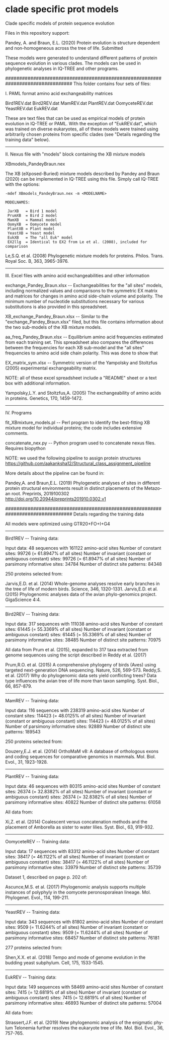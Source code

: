 # clade specific prot models
Clade specific models of protein sequence evolution

Files in this repository support:

Pandey, A. and Braun, E.L. (2020) Protein evolution is structure dependent and non-homogeneous 
across the tree of life. Submitted

These models were generated to understand different patterns of protein sequence evolution
in various clades. The models can be used in phylogenetic analyses in IQ-TREE and other
programs.

################################################################################
This folder contains four sets of files:

I. PAML format amino acid exchangeability matrices

Bird1REV.dat
Bird2REV.dat
MamREV.dat
PlantREV.dat
OomyceteREV.dat
YeastREV.dat
EukREV.dat

These are text files that can be used as empirical models of protein evolution in IQ-TREE or
PAML. With the exception of "EukREV.dat", which was trained on diverse eukaryotes, all of
these models were trained using arbitrarily chosen proteins from specific clades (see "Details 
regarding the training data" below).

--------------------------------------------------------------------------------
II. Nexus file with "models" block containing the XB mixture models

XBmodels_PandeyBraun.nex

The XB (eXposed-Buried) mixture models described by Pandey and Braun (2020) can be implemented
in IQ-TREE using this file. Simply call IQ-TREE with the options:

	-mdef XBmodels_PandeyBraun.nex -m <MODELNAME>
	
	MODELNAMES:

     JarXB   = Bird 1 model
     PrumXB  = Bird 2 model
     MamXB   = Mammal model
     OomyXB  = Oomycete model
     PlantXB = Plant model
     YeastXB = Yeast model
     EukXB   = The "all Euk" model
     EX2llg  = Identical to EX2 from Le et al. (2008), included for comparison
     
Le,S.Q. et al. (2008) Phylogenetic mixture models for proteins. Philos. Trans. Royal Soc. B, 363, 3965-3976.

--------------------------------------------------------------------------------
III. Excel files with amino acid exchangeabilities and other information

exchange_Pandey_Braun.xlsx -- 
	Exchangeabilities for the "all sites" models, including normalized values and comparisons to
	the symmetric EX matrix and matrices for changes in amino acid side-chain volume and polarity.
	The minimum number of nucleotide substitutions necessary for various substitutions is also
	provided in this spreadsheet.

XB_exchange_Pandey_Braun.xlsx --
	Similar to the "exchange_Pandey_Braun.xlsx" filed, but this file contains information about
	the two sub-models of the XB mixture models.

aa_freq_Pandey_Braun.xlsx --
	Equilibrium amino acid frequencies estimated from each training set. This spreadsheet also
	compares the differences between the frequencies for each XB sub-model and the "all sites" 
	frequencies to amino acid side chain polarity. This was done to show that 

EX_matrix_sym.xlsx --
	Symmetric version of the Yampolsky and Stoltzfus (2005) experimental exchangeability matrix.

NOTE: all of these excel spreadsheet include a "README" sheet or a text box with additional information.

Yampolsky,L.Y. and Stoltzfus,A. (2005) The exchangeability of amino acids in proteins. Genetics, 170, 1459-1472.

--------------------------------------------------------------------------------
IV. Programs

fit_XBmixture_models.pl --
	Perl program to identify the best-fitting XB mixture model for individual proteins; the code
	includes extensive comments.

concatenate_nex.py --
	Python program used to concatenate nexus files. Requires biopython
	
NOTE: we used the following pipeline to assign protein structures
	https://github.com/aakanksha12/Structural_class_assignment_pipeline
	
More details about the pipeline can be found in:

Pandey,A. and Braun,E.L. (2019) Phylogenetic analyses of sites in different protein structural environments result in distinct placements of the Metazo-an root. Preprints, 2019100302 http://doi.org/10.20944/preprints201910.0302.v1

################################################################################
Details regarding the training data

All models were optimized using GTR20+FO+I+G4

****
Bird1REV -- Training data:

Input data: 48 sequences with 161122 amino-acid sites
Number of constant sites: 99726 (= 61.8947% of all sites)
Number of invariant (constant or ambiguous constant) sites: 99726 (= 61.8947% of all sites)
Number of parsimony informative sites: 34784
Number of distinct site patterns: 84348

250 proteins selected from:

Jarvis,E.D. et al. (2014) Whole-genome analyses resolve early branches in the tree of life of modern birds. Science, 346, 1320-1331.
Jarvis,E.D. et al. (2015) Phylogenomic analyses data of the avian phylo-genomics project. GigaScience 4:4.

****
Bird2REV -- Training data:

Input data: 317 sequences with 111038 amino-acid sites
Number of constant sites: 61445 (= 55.3369% of all sites)
Number of invariant (constant or ambiguous constant) sites: 61445 (= 55.3369% of all sites)
Number of parsimony informative sites: 38485
Number of distinct site patterns: 70975

All data from Prum et al. (2015), expanded to 317 taxa extracted from genome sequences using the script described in Reddy et al. (2017)

Prum,R.O. et al. (2015) A comprehensive phylogeny of birds (Aves) using targeted next-generation DNA sequencing. Nature, 526, 569-573.
Reddy,S. et al. (2017) Why do phylogenomic data sets yield conflicting trees? Data type influences the avian tree of life more than taxon sampling. Syst. Biol., 66, 857-879.

****
MamREV -- Training data:

Input data: 116 sequences with 238319 amino-acid sites
Number of constant sites: 114423 (= 48.0125% of all sites)
Number of invariant (constant or ambiguous constant) sites: 114423 (= 48.0125% of all sites)
Number of parsimony informative sites: 92889
Number of distinct site patterns: 189543

250 proteins selected from:

Douzery,E.J. et al. (2014) OrthoMaM v8: A database of orthologous exons and coding sequences for comparative genomics in mammals. Mol. Biol. Evol., 31, 1923-1928.

****
PlantREV -- Training data:

Input data: 46 sequences with 80315 amino-acid sites
Number of constant sites: 26374 (= 32.8382% of all sites)
Number of invariant (constant or ambiguous constant) sites: 26374 (= 32.8382% of all sites)
Number of parsimony informative sites: 40822
Number of distinct site patterns: 61058

All data from:

Xi,Z. et al. (2014) Coalescent versus concatenation methods and the placement of Amborella as sister to water lilies. Syst. Biol., 63, 919-932.

****
OomyceteREV -- Training data:

Input data: 17 sequences with 83312 amino-acid sites
Number of constant sites: 38417 (= 46.1122% of all sites)
Number of invariant (constant or ambiguous constant) sites: 38417 (= 46.1122% of all sites)
Number of parsimony informative sites: 33979
Number of distinct site patterns: 35739

Dataset 1, described on page p. 202 of:

Ascunce,M.S. et al. (2017) Phylogenomic analysis supports multiple instances of polyphyly in the oomycete peronosporalean lineage. Mol. Phylogenet. Evol., 114, 199-211.

****
YeastREV -- Training data:

Input data: 343 sequences with 81802 amino-acid sites
Number of constant sites: 9509 (= 11.6244% of all sites)
Number of invariant (constant or ambiguous constant) sites: 9509 (= 11.6244% of all sites)
Number of parsimony informative sites: 68457
Number of distinct site patterns: 76181

277 proteins selected from:

Shen,X.X. et al. (2018) Tempo and mode of genome evolution in the budding yeast subphylum. Cell, 175, 1533-1545.

****
EukREV -- Training data:

Input data: 149 sequences with 58469 amino-acid sites
Number of constant sites: 7415 (= 12.6819% of all sites)
Number of invariant (constant or ambiguous constant) sites: 7415 (= 12.6819% of all sites)
Number of parsimony informative sites: 46893
Number of distinct site patterns: 57004

All data from:

Strassert,J.F. et al. (2019) New phylogenomic analysis of the enigmatic phy-lum Telonemia further resolves the eukaryote tree of life. Mol. Biol. Evol., 36, 757-765.
